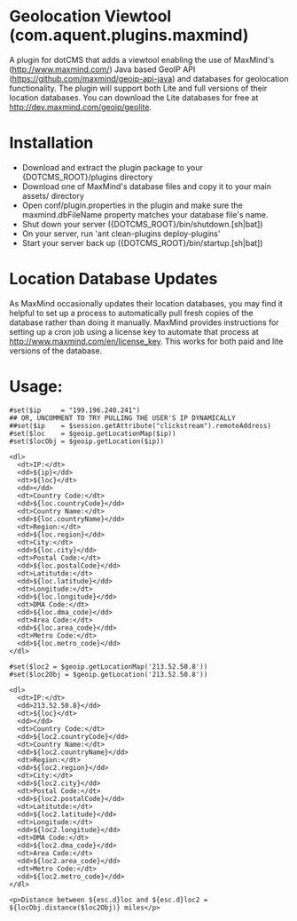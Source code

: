 Geolocation Viewtool (com.aquent.plugins.maxmind)
=================================================
A plugin for dotCMS that adds a viewtool enabling the use of MaxMind's (http://www.maxmind.com/) Java based GeoIP API (https://github.com/maxmind/geoip-api-java) and databases for geolocation functionality. The plugin will support both Lite and full versions of their location databases. You can download the Lite databases for free at http://dev.maxmind.com/geoip/geolite.

Installation
==================================
* Download and extract the plugin package to your {DOTCMS_ROOT}/plugins directory
* Download one of MaxMind's database files and copy it to your main assets/ directory
* Open conf/plugin.properties in the plugin and make sure the maxmind.dbFileName property matches your database file's name.
* Shut down your server ({DOTCMS_ROOT}/bin/shutdown.[sh|bat])
* On your server, run 'ant clean-plugins deploy-plugins'
* Start your server back up ({DOTCMS_ROOT}/bin/startup.[sh|bat])

Location Database Updates
=========================
As MaxMind occasionally updates their location databases, you may find it helpful to set up a process to automatically pull fresh copies of the database rather than doing it manually. MaxMind provides instructions for setting up a cron job using a license key to automate that process at http://www.maxmind.com/en/license_key. This works for both paid and lite versions of the database.

Usage:
======
```velocity
#set($ip     = "199.196.240.241")
## OR, UNCOMMENT TO TRY PULLING THE USER'S IP DYNAMICALLY
##set($ip    = $session.getAttribute("clickstream").remoteAddress)
#set($loc    = $geoip.getLocationMap($ip))
#set($locObj = $geoip.getLocation($ip))

<dl> 
  <dt>IP:</dt>
  <dd>${ip}</dd>
  <dt>${loc}</dt>
  <dd></dd>
  <dt>Country Code:</dt>
  <dd>${loc.countryCode}</dd>
  <dt>Country Name:</dt>
  <dd>${loc.countryName}</dd>
  <dt>Region:</dt>
  <dd>${loc.region}</dd>
  <dt>City:</dt>
  <dd>${loc.city}</dd>
  <dt>Postal Code:</dt>
  <dd>${loc.postalCode}</dd>
  <dt>Latitutde:</dt>
  <dd>${loc.latitude}</dd>
  <dt>Longitude:</dt>
  <dd>${loc.longitude}</dd>
  <dt>DMA Code:</dt>
  <dd>${loc.dma_code}</dd>
  <dt>Area Code:</dt>
  <dd>${loc.area_code}</dd>
  <dt>Metro Code:</dt>
  <dd>${loc.metro_code}</dd>
</dl>

#set($loc2 = $geoip.getLocationMap('213.52.50.8'))
#set($loc2Obj = $geoip.getLocation('213.52.50.8'))

<dl> 
  <dt>IP:</dt>
  <dd>213.52.50.8}</dd>
  <dt>${loc}</dt>
  <dd></dd>
  <dt>Country Code:</dt>
  <dd>${loc2.countryCode}</dd>
  <dt>Country Name:</dt>
  <dd>${loc2.countryName}</dd>
  <dt>Region:</dt>
  <dd>${loc2.region}</dd>
  <dt>City:</dt>
  <dd>${loc2.city}</dd>
  <dt>Postal Code:</dt>
  <dd>${loc2.postalCode}</dd>
  <dt>Latitutde:</dt>
  <dd>${loc2.latitude}</dd>
  <dt>Longitude:</dt>
  <dd>${loc2.longitude}</dd>
  <dt>DMA Code:</dt>
  <dd>${loc2.dma_code}</dd>
  <dt>Area Code:</dt>
  <dd>${loc2.area_code}</dd>
  <dt>Metro Code:</dt>
  <dd>${loc2.metro_code}</dd>
</dl>

<p>Distance between ${esc.d}loc and ${esc.d}loc2 = ${locObj.distance($loc2Obj)} miles</p>
```